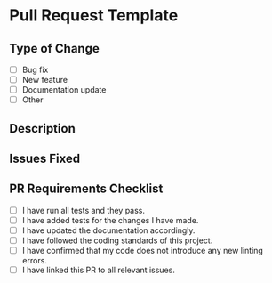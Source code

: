 # Pull Request Template

## Type of Change
<!-- Indicate the type of change you are making with this pull request. Check all applicable boxes. -->
- [ ] Bug fix
- [ ] New feature
- [ ] Documentation update
- [ ] Other

## Description
<!-- Provide a detailed description of the changes you have made. What does this PR do? What problem does it solve? -->

## Issues Fixed
<!-- List any issues or bugs that this PR resolves. Format: Fixes #123 -->

## PR Requirements Checklist
<!-- Go through the checklist and confirm that your PR meets the following requirements by putting an 'x' in each box. -->
- [ ] I have run all tests and they pass.
- [ ] I have added tests for the changes I have made.
- [ ] I have updated the documentation accordingly.
- [ ] I have followed the coding standards of this project.
- [ ] I have confirmed that my code does not introduce any new linting errors.
- [ ] I have linked this PR to all relevant issues.

